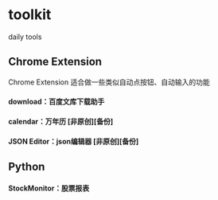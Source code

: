 # toolkit
daily tools

## Chrome Extension
Chrome Extension 适合做一些类似自动点按钮、自动输入的功能

#### download：百度文库下载助手

#### calendar：万年历 [非原创][备份]

#### JSON Editor：json编辑器 [非原创][备份]

## Python

#### StockMonitor：股票报表
